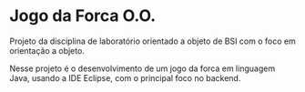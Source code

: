 # Jogo da Forca O.O.
Projeto da disciplina de laboratório orientado a objeto de BSI com o foco em orientação a objeto.

Nesse projeto é o desenvolvimento de um jogo da forca em linguagem Java, usando a IDE Eclipse, com o principal foco no backend.
